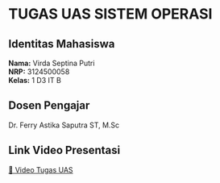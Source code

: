 # TUGAS UAS SISTEM OPERASI

## Identitas Mahasiswa  
**Nama:** Virda Septina Putri  
**NRP:** 3124500058  
**Kelas:** 1 D3 IT B  

## Dosen Pengajar  
Dr. Ferry Astika Saputra ST, M.Sc  

## Link Video Presentasi  
[🔗 Video Tugas UAS ](https://youtu.be/ZcEoo6JTAPs?feature=shared)  
